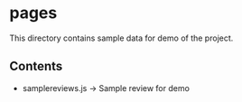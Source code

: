 <h1>pages</h1>
This directory contains sample data for demo of the project.

<h2>Contents</h2>
<ul>
    <li>samplereviews.js -> Sample review for demo</li>
</ul>
